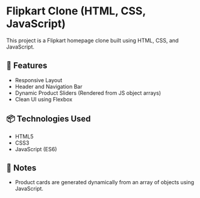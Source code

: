 # Flipkart Clone (HTML, CSS, JavaScript)

This project is a  Flipkart homepage clone built using HTML, CSS, and JavaScript.

## 🔧 Features
- Responsive Layout
- Header and Navigation Bar
- Dynamic Product Sliders (Rendered from JS object arrays)
- Clean UI using Flexbox 

## 📦 Technologies Used
- HTML5
- CSS3
- JavaScript (ES6)

## 📝 Notes
- Product cards are generated dynamically from an array of objects using JavaScript.
